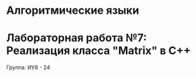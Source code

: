 # Алгоритмические языки
# Лабораторная работа №7: Реализация класса "Matrix" в C++
Группа: ИУ8 - 24

